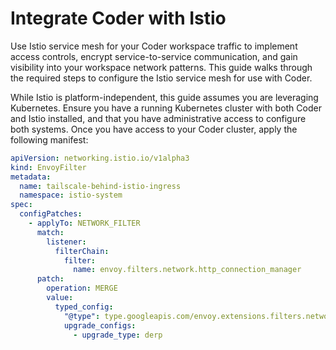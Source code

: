 # Integrate Coder with Istio

Use Istio service mesh for your Coder workspace traffic to implement access controls, encrypt service-to-service communication, and gain visibility into your workspace network patterns. This guide walks through the required steps to configure the Istio service mesh for use with Coder.

While Istio is platform-independent, this guide assumes you are leveraging Kubernetes. Ensure you have a running Kubernetes cluster with both Coder and Istio installed, and that you have administrative access to configure both systems. Once you have access to your Coder cluster, apply the following manifest:

```yaml
apiVersion: networking.istio.io/v1alpha3
kind: EnvoyFilter
metadata:
  name: tailscale-behind-istio-ingress
  namespace: istio-system
spec:
  configPatches:
    - applyTo: NETWORK_FILTER
      match:
        listener:
          filterChain:
            filter:
              name: envoy.filters.network.http_connection_manager
      patch:
        operation: MERGE
        value:
          typed_config:
            "@type": type.googleapis.com/envoy.extensions.filters.network.http_connection_manager.v3.HttpConnectionManager
            upgrade_configs:
              - upgrade_type: derp
```
